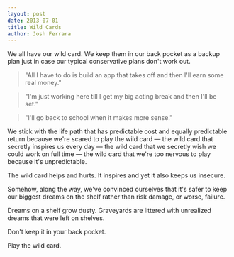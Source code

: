 ```yaml
---
layout: post
date: 2013-07-01
title: Wild Cards
author: Josh Ferrara
---
```

We all have our wild card. We keep them in our back pocket as a backup plan just in case our typical conservative plans don't work out. 

> "All I have to do is build an app that takes off and then I'll earn some real money."

> "I'm just working here till I get my big acting break and then I'll be set."

> "I'll go back to school when it makes more sense."

We stick with the life path that has predictable cost and equally predictable return because we're scared to play the wild card — the wild card that secretly inspires us every day — the wild card that we secretly wish we could work on full time — the wild card that we're too nervous to play because it's unpredictable. 

The wild card helps and hurts. It inspires and yet it also keeps us insecure. 

Somehow, along the way, we've convinced ourselves that it's safer to keep our biggest dreams on the shelf rather than risk damage, or worse, failure. 

Dreams on a shelf grow dusty. Graveyards are littered with unrealized dreams that were left on shelves. 

Don't keep it in your back pocket.  

Play the wild card. 
